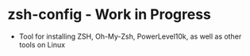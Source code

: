 # zsh-config - Work in Progress
- Tool for installing ZSH, Oh-My-Zsh, PowerLevel10k, as well as other tools on Linux
